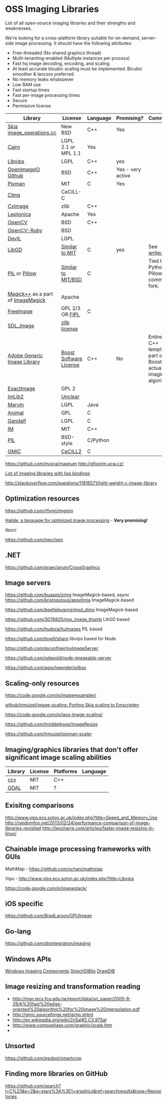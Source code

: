 # OSS Imaging Libraries

List of all open-source imaging libraries and their strengths and weaknesses.

We're looking for a cross-platform library suitable for on-demand, server-side image processing. It should have the following attributes:

* Free-threaded (No shared graphics thread)
* Multi-tenanting-enabled (Multiple instances per process)
* Fast hq image decoding, encoding, and scaling
* At least accurate bicubic scaling must be implemented. Bicubic smoother & lanczos preferred.
* No memory leaks whatsoever
* Low RAM use
* Fast startup times
* Fast per-image processing times
* Secure
* Permissive license

| Library | License | Language | Promising? | Comments |
| --- | --- | --- | --- | ---
| [Skia](https://code.google.com/p/skia/) [image_operations.cc](http://src.chromium.org/svn/trunk/src/skia/ext/image_operations.cc) | New BSD | C++ | Yes |
| [Cairo](http://cairographics.org/) | LGPL 2.1 or MPL 1.1 | Yes |
| [Libvips](http://www.vips.ecs.soton.ac.uk/index.php?title=Libvips) | LGPL | C++ | yes
| [OpenImageIO](http://openimageio.org) [Github](https://github.com/OpenImageIO/oiio) | BSD | C++ | Yes - very active
| [Pixman](http://pixman.org/) | MIT  | C | Yes 
| [CImg](http://cimg.sourceforge.net/) | CeCILL-C 
| [CxImage](http://www.xdp.it/cximage.htm) | zlib | C++
| [Leptonica](https://code.google.com/p/leptonica/) | Apache | Yes
| [OpenCV](http://opencv.org/) | BSD | C++ 
| [OpenCV-Ruby](https://github.com/ruby-opencv/ruby-opencv) | BSD | 
| [DevIL](http://openil.sourceforge.net/) | LGPL
| [LibGD](http://libgd.bitbucket.org/) | [Similar to MIT](https://bitbucket.org/libgd/gd-libgd/src/a0f58c6abf7b2f2c75ad13577157763e703410ff/COPYING?at=master) | C | yes | See [writeup](LibGd.md)
| [PIL](http://www.pythonware.com/products/pil/) or [Pillow](https://github.com/python-imaging/Pillow)| [Similar to MIT/BSD](http://www.pythonware.com/products/pil/license.htm)| C | | Tied to Python.  Pillow is a community fork.
| [Magick++](http://www.imagemagick.org/Magick++/?ImageMagick=euqj79qcd73925ive9hf8sme42) as a part of [ImageMagick](http://www.imagemagick.org/script/index.php) | Apache
| [FreeImage](http://freeimage.sourceforge.net/) | GPL 2/3 OR [FIPL](http://freeimage.sourceforge.net/freeimage-license.txt) | C
| [SDL_Image](http://www.libsdl.org/projects/SDL_image/) | [zlib license](http://en.wikipedia.org/wiki/Zlib_License) 
| [Adobe Generic Image Library](http://www.boost.org/doc/libs/1_54_0/libs/gil/doc/index.html) | [Boost Software License](http://en.wikipedia.org/wiki/Boost_Software_License) | C++ | No | Entirely C++ templates; part of Boost; no actual imaging algorithms.
| [ExactImage](http://www.exactcode.com/site/open_source/exactimage/) | GPL 2
| [ImLib2](http://docs.enlightenment.org/api/imlib2/html/) | [Unclear](http://www.linuxfromscratch.org/blfs/view/svn/general/imlib2.html)
| [Marvin](http://marvinproject.sourceforge.net/en/index.html) | LGPL | Java
| [Animal](http://sourceforge.net/projects/animal/) | GPL | C 
| [Gandalf](http://gandalf-library.sourceforge.net/) | LGPL | C
| [IM](http://www.tecgraf.puc-rio.br/im/) | MIT | C++ 
| [PIL](https://github.com/python-imaging/Pillow) | BSD-style | C/Python
| [GMIC](http://gmic.sourceforge.net/) | [CeCILL2](http://www.cecill.info/licences/Licence_CeCILL_V2-en.html) | C

https://github.com/mosra/magnum
http://gfxprim.ucw.cz/



[List of imaging libraries with lisp bindings](http://www.cliki.net/graphics%20library)

http://stackoverflow.com/questions/11816571/light-weight-c-image-library


## Optimization resources

https://github.com/rflynn/imgmin

[Halide, a language for optimized image processing](http://halide-lang.org/) - **Very promising!**

liborc

https://github.com/ispc/ispc


## .NET

https://github.com/praeclarum/CrossGraphics


## Image servers

https://github.com/buaazp/zimg ImageMagick-based, async
https://github.com/kristopolous/apophnia ImageMagick-based

https://github.com/beetlebugorg/mod_dims ImageMagick-based 

https://github.com/3078825/ngx_image_thumb LibGD based

https://github.com/hudora/huImages PIL based

https://github.com/lovell/sharp libvips based for Node

https://github.com/ipconfiger/pyImageServer

https://github.com/sdepold/node-imageable-server

https://github.com/agschwender/pilbox


## Scaling-only resources


https://code.google.com/p/imageresampler/

[github/jrmuizel/image-scaling: Porting Skia scaling to Emscripten](https://github.com/jrmuizel/image-scaling)

https://code.google.com/p/java-image-scaling/

https://github.com/tmiddelkoop/ImageResize

https://github.com/jrmuizel/pixman-scaler


## Imaging/graphics libraries that don't offer significant image scaling abilities

| Library | License | Platforms | Language | 
| --- | --- | --- | ---
| [ccv](http://libccv.org/) | MIT | C++ | 
| [GDAL](http://www.gdal.org/) | MIT | ? | 

## Exisitng comparisons

http://www.vips.ecs.soton.ac.uk/index.php?title=Speed_and_Memory_Use
http://randomfoo.net/2013/02/24/performance-comparison-of-image-libraries-revisited
http://leocharre.com/articles/faster-image-resizing-in-linux/

## Chainable image processing frameworks with GUIs

MathMap - https://github.com/schani/mathmap

Vips - http://www.vips.ecs.soton.ac.uk/index.php?title=Libvips

https://code.google.com/p/imagestack/

## iOS specific

https://github.com/BradLarson/GPUImage

## Go-lang

https://github.com/disintegration/imaging

## Windows APIs

[Windows Imaging Components](http://en.wikipedia.org/wiki/Windows_Imaging_Component)
[StrechDIBits](http://msdn.microsoft.com/en-us/library/windows/desktop/dd145121(v=vs.85).aspx) 
[DrawDIB](http://msdn.microsoft.com/en-us/library/ms704990%28VS.85%29.aspx)

## Image resizing and transformation reading

* http://msn.iecs.fcu.edu.tw/report/data/ori_paper/2005-9-29/A%20fast%20edge-oriented%20algorithm%20for%20image%20interpolation.pdf
* http://gmic.sourceforge.net/gimp.shtml
* http://en.wikipedia.org/wiki/2xSaI#2.C3.97SaI
* http://www.compuphase.com/graphic/scale.htm
* 

## Unsorted

https://github.com/psobot/smartcrop



## Finding more libraries on GitHub

https://github.com/search?l=C%23&p=2&q=stars%3A%3E1+graphics&ref=searchresults&type=Repositories


